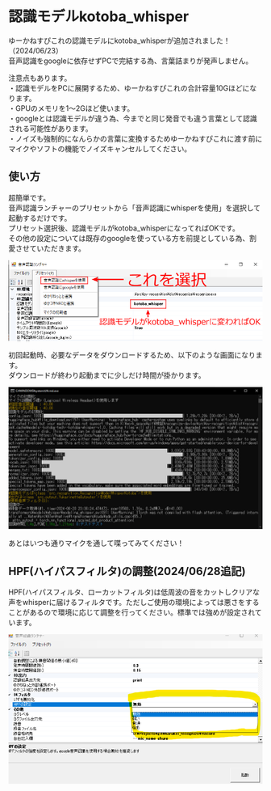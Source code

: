 # 認識モデルkotoba_whisper

ゆーかねすぴこれの認識モデルにkotoba_whisperが追加されました！（2024/06/23）  
音声認識をgoogleに依存せずPCで完結する為、言葉詰まりが発声しません。  

注意点もあります。  
・認識モデルをPCに展開するため、ゆーかねすぴこれの合計容量10Gほどになります。  
・GPUのメモリを1～2Gほど使います。  
・googleとは認識モデルが違う為、今までと同じ発音でも違う言葉として認識される可能性があります。  
・ノイズも強制的になんらかの言葉に変換するためゆーかねすぴこれに渡す前にマイクやソフトの機能でノイズキャンセルしてください。  

## 使い方
超簡単です。  
音声認識ランチャーのプリセットから「音声認識にwhisperを使用」を選択して起動するだけです。  
プリセット選択後、認識モデルがkotoba_whisperになってればOKです。    
その他の設定については既存のgoogleを使っている方を前提としている為、割愛させていただきます。  

![_](assets/kotobawhisper_01.png)

初回起動時、必要なデータをダウンロードするため、以下のような画面になります。  
ダウンロードが終わり起動までに少しだけ時間が掛かります。  

![_](assets/kotobawhisper_02.png)

あとはいつも通りマイクを通して喋ってみてください！  

## HPF(ハイパスフィルタ)の調整(2024/06/28追記)
HPF(ハイパスフィルタ、ローカットフィルタ)は低周波の音をカットしクリアな声をwhisperに届けるフィルタです。ただしご使用の環境によっては悪さをすることがあるので環境に応じて調整を行ってください。標準では強めが設定されています。

![_](assets/kotobawhisper_03.png)


